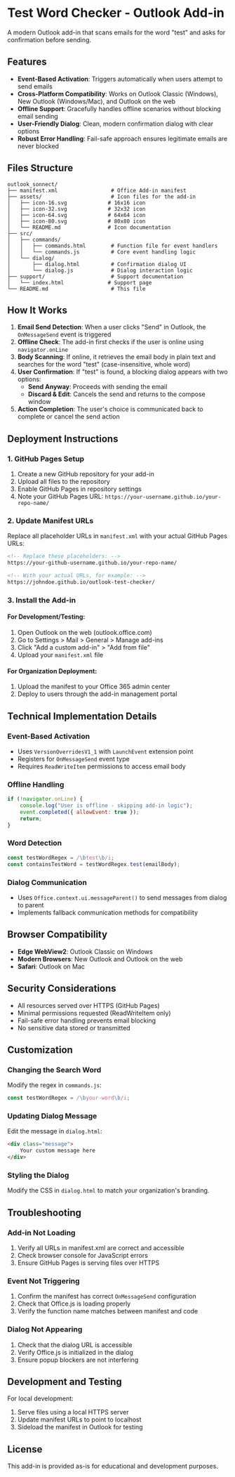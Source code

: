 # Test Word Checker - Outlook Add-in

A modern Outlook add-in that scans emails for the word "test" and asks for confirmation before sending.

## Features

- **Event-Based Activation**: Triggers automatically when users attempt to send emails
- **Cross-Platform Compatibility**: Works on Outlook Classic (Windows), New Outlook (Windows/Mac), and Outlook on the web
- **Offline Support**: Gracefully handles offline scenarios without blocking email sending
- **User-Friendly Dialog**: Clean, modern confirmation dialog with clear options
- **Robust Error Handling**: Fail-safe approach ensures legitimate emails are never blocked

## Files Structure

```
outlook_sonnect/
├── manifest.xml                 # Office Add-in manifest
├── assets/                      # Icon files for the add-in
│   ├── icon-16.svg             # 16x16 icon
│   ├── icon-32.svg             # 32x32 icon  
│   ├── icon-64.svg             # 64x64 icon
│   ├── icon-80.svg             # 80x80 icon
│   └── README.md               # Icon documentation
├── src/
│   ├── commands/
│   │   ├── commands.html        # Function file for event handlers
│   │   └── commands.js          # Core event handling logic
│   └── dialog/
│       ├── dialog.html          # Confirmation dialog UI
│       └── dialog.js            # Dialog interaction logic
├── support/                     # Support documentation
│   └── index.html              # Support page
└── README.md                    # This file
```

## How It Works

1. **Email Send Detection**: When a user clicks "Send" in Outlook, the `OnMessageSend` event is triggered
2. **Offline Check**: The add-in first checks if the user is online using `navigator.onLine`
3. **Body Scanning**: If online, it retrieves the email body in plain text and searches for the word "test" (case-insensitive, whole word)
4. **User Confirmation**: If "test" is found, a blocking dialog appears with two options:
   - **Send Anyway**: Proceeds with sending the email
   - **Discard & Edit**: Cancels the send and returns to the compose window
5. **Action Completion**: The user's choice is communicated back to complete or cancel the send action

## Deployment Instructions

### 1. GitHub Pages Setup

1. Create a new GitHub repository for your add-in
2. Upload all files to the repository
3. Enable GitHub Pages in repository settings
4. Note your GitHub Pages URL: `https://your-username.github.io/your-repo-name/`

### 2. Update Manifest URLs

Replace all placeholder URLs in `manifest.xml` with your actual GitHub Pages URLs:

```xml
<!-- Replace these placeholders: -->
https://your-github-username.github.io/your-repo-name/

<!-- With your actual URLs, for example: -->
https://johndoe.github.io/outlook-test-checker/
```

### 3. Install the Add-in

#### For Development/Testing:
1. Open Outlook on the web (outlook.office.com)
2. Go to Settings > Mail > General > Manage add-ins
3. Click "Add a custom add-in" > "Add from file"
4. Upload your `manifest.xml` file

#### For Organization Deployment:
1. Upload the manifest to your Office 365 admin center
2. Deploy to users through the add-in management portal

## Technical Implementation Details

### Event-Based Activation
- Uses `VersionOverridesV1_1` with `LaunchEvent` extension point
- Registers for `OnMessageSend` event type
- Requires `ReadWriteItem` permissions to access email body

### Offline Handling
```javascript
if (!navigator.onLine) {
    console.log("User is offline - skipping add-in logic");
    event.completed({ allowEvent: true });
    return;
}
```

### Word Detection
```javascript
const testWordRegex = /\btest\b/i;
const containsTestWord = testWordRegex.test(emailBody);
```

### Dialog Communication
- Uses `Office.context.ui.messageParent()` to send messages from dialog to parent
- Implements fallback communication methods for compatibility

## Browser Compatibility

- **Edge WebView2**: Outlook Classic on Windows
- **Modern Browsers**: New Outlook and Outlook on the web
- **Safari**: Outlook on Mac

## Security Considerations

- All resources served over HTTPS (GitHub Pages)
- Minimal permissions requested (ReadWriteItem only)
- Fail-safe error handling prevents email blocking
- No sensitive data stored or transmitted

## Customization

### Changing the Search Word
Modify the regex in `commands.js`:
```javascript
const testWordRegex = /\byour-word\b/i;
```

### Updating Dialog Message
Edit the message in `dialog.html`:
```html
<div class="message">
    Your custom message here
</div>
```

### Styling the Dialog
Modify the CSS in `dialog.html` to match your organization's branding.

## Troubleshooting

### Add-in Not Loading
1. Verify all URLs in manifest.xml are correct and accessible
2. Check browser console for JavaScript errors
3. Ensure GitHub Pages is serving files over HTTPS

### Event Not Triggering
1. Confirm the manifest has correct `OnMessageSend` configuration
2. Check that Office.js is loading properly
3. Verify the function name matches between manifest and code

### Dialog Not Appearing
1. Check that the dialog URL is accessible
2. Verify Office.js is initialized in the dialog
3. Ensure popup blockers are not interfering

## Development and Testing

For local development:
1. Serve files using a local HTTPS server
2. Update manifest URLs to point to localhost
3. Sideload the manifest in Outlook for testing

## License

This add-in is provided as-is for educational and development purposes.